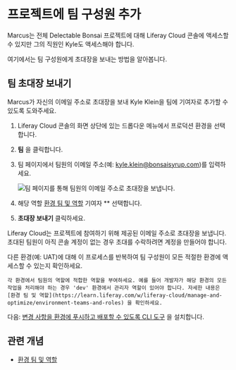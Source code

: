 # 프로젝트에 팀 구성원 추가

Marcus는 전체 Delectable Bonsai 프로젝트에 대해 Liferay Cloud 콘솔에 액세스할 수 있지만 그의 직원인 Kyle도 액세스해야 합니다.

여기에서는 팀 구성원에게 초대장을 보내는 방법을 알아봅니다.

## 팀 초대장 보내기

Marcus가 자신의 이메일 주소로 초대장을 보내 Kyle Klein을 팀에 기여자로 추가할 수 있도록 도와주세요.

1. Liferay Cloud 콘솔의 화면 상단에 있는 드롭다운 메뉴에서 프로덕션 환경을 선택합니다.

1. **팀** 을 클릭합니다.

1. 팀 페이지에서 팀원의 이메일 주소(예: kyle.klein@bonsaisyrup.com)를 입력하세요.

   ![팀 페이지를 통해 팀원의 이메일 주소로 초대장을 보냅니다.](./adding-team-members-to-the-project/images/01.png)

1. 해당 역할 [환경 팀 및 역할](https://learn.liferay.com/w/liferay-cloud/manage-and-optimize/environment-teams-and-roles#understanding-team-roles) 기여자 ** 선택합니다.

1. **초대장 보내기** 클릭하세요.

Liferay Cloud는 프로젝트에 참여하기 위해 제공된 이메일 주소로 초대장을 보냅니다. 초대된 팀원이 아직 콘솔 계정이 없는 경우 초대를 수락하려면 계정을 만들어야 합니다.

다른 환경(예: UAT)에 대해 이 프로세스를 반복하여 팀 구성원이 모든 적절한 환경에 액세스할 수 있는지 확인하세요.

```{note}
각 환경에서 팀원의 역할에 적합한 역할을 부여하세요. 예를 들어 개발자가 해당 환경의 모든 작업을 처리해야 하는 경우 'dev' 환경에서 관리자 역할이 있어야 합니다. 자세한 내용은 [환경 팀 및 역할](https://learn.liferay.com/w/liferay-cloud/manage-and-optimize/environment-teams-and-roles) 을 확인하세요.
```

다음: [변경 사항을 환경에 푸시하고 배포할 수 있도록 CLI 도구](./using-the-cli-tool.md) 을 설치합니다.

## 관련 개념

* [환경 팀 및 역할](https://learn.liferay.com/w/liferay-cloud/manage-and-optimize/environment-teams-and-roles)
